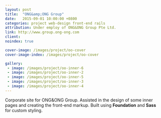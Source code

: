 ```yaml
---
layout: post
title:  "ONG&amp;ONG Group"
date:   2015-09-01 10:00:00 +0800
categories: project web-design front-end rails
attribution: Under employ of ONG&ONG Group Pte Ltd.
link: http://www.group.ong-ong.com
client: 
noindex: true

cover-image: /images/project/oo-cover
cover-image-index: /images/project/oo-cover

gallery:
 - image: /images/project/oo-inner-6
 - image: /images/project/oo-inner-2
 - image: /images/project/oo-inner-5
 - image: /images/project/oo-inner-3
 - image: /images/project/oo-inner-4
---
```


Corporate site for ONG&ONG Group. Assisted in the design of some inner pages and creating the front-end markup. Built using **Foundation** and **Sass** for custom styling.
